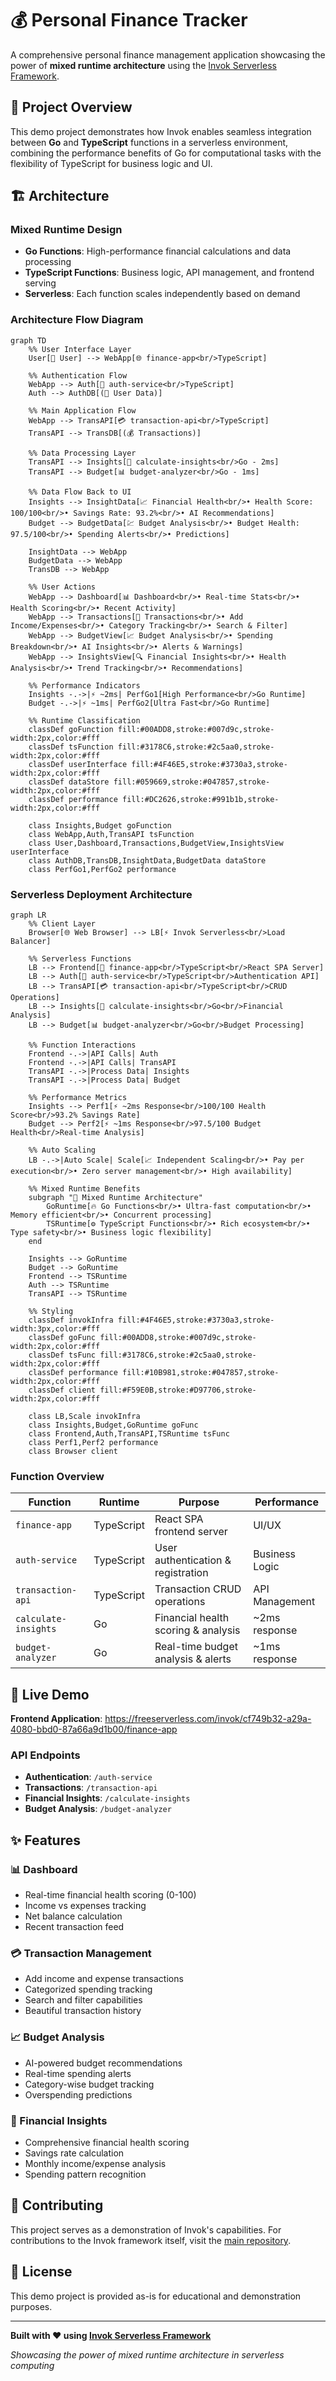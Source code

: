 # 💰 Personal Finance Tracker

A comprehensive personal finance management application showcasing the power of **mixed runtime architecture** using the [Invok Serverless Framework](https://github.com/alob-mtc/invok).

## 🎯 Project Overview

This demo project demonstrates how Invok enables seamless integration between **Go** and **TypeScript** functions in a serverless environment, combining the performance benefits of Go for computational tasks with the flexibility of TypeScript for business logic and UI.

## 🏗️ Architecture

### Mixed Runtime Design
- **Go Functions**: High-performance financial calculations and data processing
- **TypeScript Functions**: Business logic, API management, and frontend serving
- **Serverless**: Each function scales independently based on demand

### Architecture Flow Diagram

```mermaid
graph TD
    %% User Interface Layer
    User[👤 User] --> WebApp[🌐 finance-app<br/>TypeScript]
    
    %% Authentication Flow
    WebApp --> Auth[🔐 auth-service<br/>TypeScript]
    Auth --> AuthDB[(👥 User Data)]
    
    %% Main Application Flow
    WebApp --> TransAPI[💳 transaction-api<br/>TypeScript]
    TransAPI --> TransDB[(💰 Transactions)]
    
    %% Data Processing Layer
    TransAPI --> Insights[🧠 calculate-insights<br/>Go - 2ms]
    TransAPI --> Budget[📊 budget-analyzer<br/>Go - 1ms]
    
    %% Data Flow Back to UI
    Insights --> InsightData[📈 Financial Health<br/>• Health Score: 100/100<br/>• Savings Rate: 93.2%<br/>• AI Recommendations]
    Budget --> BudgetData[💹 Budget Analysis<br/>• Budget Health: 97.5/100<br/>• Spending Alerts<br/>• Predictions]
    
    InsightData --> WebApp
    BudgetData --> WebApp
    TransDB --> WebApp
    
    %% User Actions
    WebApp --> Dashboard[📊 Dashboard<br/>• Real-time Stats<br/>• Health Scoring<br/>• Recent Activity]
    WebApp --> Transactions[💸 Transactions<br/>• Add Income/Expenses<br/>• Category Tracking<br/>• Search & Filter]
    WebApp --> BudgetView[📈 Budget Analysis<br/>• Spending Breakdown<br/>• AI Insights<br/>• Alerts & Warnings]
    WebApp --> InsightsView[🔍 Financial Insights<br/>• Health Analysis<br/>• Trend Tracking<br/>• Recommendations]
    
    %% Performance Indicators
    Insights -.->|⚡ ~2ms| PerfGo1[High Performance<br/>Go Runtime]
    Budget -.->|⚡ ~1ms| PerfGo2[Ultra Fast<br/>Go Runtime]
    
    %% Runtime Classification
    classDef goFunction fill:#00ADD8,stroke:#007d9c,stroke-width:2px,color:#fff
    classDef tsFunction fill:#3178C6,stroke:#2c5aa0,stroke-width:2px,color:#fff
    classDef userInterface fill:#4F46E5,stroke:#3730a3,stroke-width:2px,color:#fff
    classDef dataStore fill:#059669,stroke:#047857,stroke-width:2px,color:#fff
    classDef performance fill:#DC2626,stroke:#991b1b,stroke-width:2px,color:#fff
    
    class Insights,Budget goFunction
    class WebApp,Auth,TransAPI tsFunction
    class User,Dashboard,Transactions,BudgetView,InsightsView userInterface
    class AuthDB,TransDB,InsightData,BudgetData dataStore
    class PerfGo1,PerfGo2 performance
```

### Serverless Deployment Architecture

```mermaid
graph LR
    %% Client Layer
    Browser[🌐 Web Browser] --> LB[⚡ Invok Serverless<br/>Load Balancer]
    
    %% Serverless Functions
    LB --> Frontend[📱 finance-app<br/>TypeScript<br/>React SPA Server]
    LB --> Auth[🔐 auth-service<br/>TypeScript<br/>Authentication API]
    LB --> TransAPI[💳 transaction-api<br/>TypeScript<br/>CRUD Operations]
    LB --> Insights[🧠 calculate-insights<br/>Go<br/>Financial Analysis]
    LB --> Budget[📊 budget-analyzer<br/>Go<br/>Budget Processing]
    
    %% Function Interactions
    Frontend -.->|API Calls| Auth
    Frontend -.->|API Calls| TransAPI
    TransAPI -.->|Process Data| Insights
    TransAPI -.->|Process Data| Budget
    
    %% Performance Metrics
    Insights --> Perf1[⚡ ~2ms Response<br/>100/100 Health Score<br/>93.2% Savings Rate]
    Budget --> Perf2[⚡ ~1ms Response<br/>97.5/100 Budget Health<br/>Real-time Analysis]
    
    %% Auto Scaling
    LB -.->|Auto Scale| Scale[📈 Independent Scaling<br/>• Pay per execution<br/>• Zero server management<br/>• High availability]
    
    %% Mixed Runtime Benefits
    subgraph "🚀 Mixed Runtime Architecture"
        GoRuntime[🔥 Go Functions<br/>• Ultra-fast computation<br/>• Memory efficient<br/>• Concurrent processing]
        TSRuntime[⚙️ TypeScript Functions<br/>• Rich ecosystem<br/>• Type safety<br/>• Business logic flexibility]
    end
    
    Insights --> GoRuntime
    Budget --> GoRuntime
    Frontend --> TSRuntime
    Auth --> TSRuntime
    TransAPI --> TSRuntime
    
    %% Styling
    classDef invokInfra fill:#4F46E5,stroke:#3730a3,stroke-width:3px,color:#fff
    classDef goFunc fill:#00ADD8,stroke:#007d9c,stroke-width:2px,color:#fff
    classDef tsFunc fill:#3178C6,stroke:#2c5aa0,stroke-width:2px,color:#fff
    classDef performance fill:#10B981,stroke:#047857,stroke-width:2px,color:#fff
    classDef client fill:#F59E0B,stroke:#D97706,stroke-width:2px,color:#fff
    
    class LB,Scale invokInfra
    class Insights,Budget,GoRuntime goFunc
    class Frontend,Auth,TransAPI,TSRuntime tsFunc
    class Perf1,Perf2 performance
    class Browser client
```

### Function Overview

| Function | Runtime | Purpose | Performance |
|----------|---------|---------|-------------|
| `finance-app` | TypeScript | React SPA frontend server | UI/UX |
| `auth-service` | TypeScript | User authentication & registration | Business Logic |
| `transaction-api` | TypeScript | Transaction CRUD operations | API Management |
| `calculate-insights` | Go | Financial health scoring & analysis | ~2ms response |
| `budget-analyzer` | Go | Real-time budget analysis & alerts | ~1ms response |

## 🚀 Live Demo

**Frontend Application**: https://freeserverless.com/invok/cf749b32-a29a-4080-bbd0-87a66a9d1b00/finance-app

### API Endpoints
- **Authentication**: `/auth-service`
- **Transactions**: `/transaction-api`
- **Financial Insights**: `/calculate-insights`
- **Budget Analysis**: `/budget-analyzer`

## ✨ Features

### 📊 Dashboard
- Real-time financial health scoring (0-100)
- Income vs expenses tracking
- Net balance calculation
- Recent transaction feed

### 💳 Transaction Management
- Add income and expense transactions
- Categorized spending tracking
- Search and filter capabilities
- Beautiful transaction history

### 📈 Budget Analysis
- AI-powered budget recommendations
- Real-time spending alerts
- Category-wise budget tracking
- Overspending predictions

### 🧠 Financial Insights
- Comprehensive financial health scoring
- Savings rate calculation
- Monthly income/expense analysis
- Spending pattern recognition

## 🤝 Contributing

This project serves as a demonstration of Invok's capabilities. For contributions to the Invok framework itself, visit the [main repository](https://github.com/alob-mtc/invok).

## 📄 License

This demo project is provided as-is for educational and demonstration purposes.

---

**Built with ❤️ using [Invok Serverless Framework](https://github.com/alob-mtc/invok)**

*Showcasing the power of mixed runtime architecture in serverless computing* 